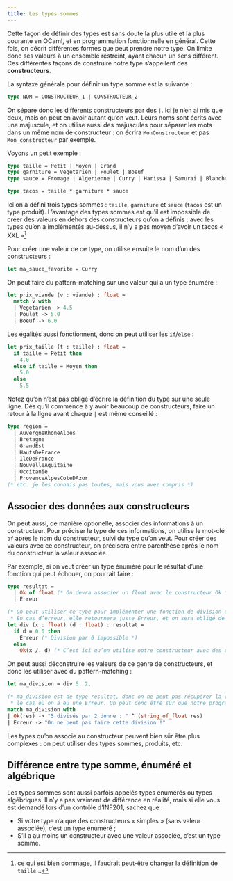 ```yaml
---
title: Les types sommes
---
```


Cette façon de définir des types est sans doute la plus utile et la plus courante en OCaml,
et en programmation fonctionnelle en général. Cette fois, on décrit différentes formes que peut
prendre notre type. On limite donc ses valeurs à un ensemble restreint, ayant chacun un sens différent.
Ces différentes façons de construire notre type s’appellent des **constructeurs**.

La syntaxe générale pour définir un type somme est la suivante :

```ocaml
type NOM = CONSTRUCTEUR_1 | CONSTRUCTEUR_2
```

On sépare donc les différents constructeurs par des `|`. Ici je n’en ai mis que deux, mais
on peut en avoir autant qu’on veut. Leurs noms sont écrits avec une majuscule, et on utilise
aussi des majuscules pour séparer les mots dans un même nom de constructeur : on écrira
`MonConstructeur` et pas `Mon_constructeur` par exemple.

Voyons un petit exemple :

```ocaml
type taille = Petit | Moyen | Grand
type garniture = Vegetarien | Poulet | Boeuf
type sauce = Fromage | Algerienne | Curry | Harissa | Samurai | Blanche

type tacos = taille * garniture * sauce
```

Ici on a défini trois types sommes : `taille`, `garniture` et `sauce` (`tacos` est un type produit).
L’avantage des types sommes est qu’il est impossible de créer des valeurs en dehors des constructeurs qu’on
a définis : avec les types qu’on a implémentés au-dessus, il n’y a pas moyen d’avoir un tacos « XXL »[^dommage]

Pour créer une valeur de ce type, on utilise ensuite le nom d’un des constructeurs :

```ocaml
let ma_sauce_favorite = Curry
```

On peut faire du pattern-matching sur une valeur qui a un type énuméré :

```ocaml
let prix_viande (v : viande) : float =
  match v with
  | Vegetarien -> 4.5
  | Poulet -> 5.0
  | Boeuf -> 6.0
```

Les égalités aussi fonctionnent, donc on peut utiliser les `if`/`else` :

```ocaml
let prix_taille (t : taille) : float =
  if taille = Petit then
    4.0
  else if taille = Moyen then
    5.0
  else
    5.5
```

Notez qu’on n’est pas obligé d’écrire la définition du type sur une seule ligne. Dès qu’il commence à y avoir
beaucoup de constructeurs, faire un retour à la ligne avant chaque `|` est même conseillé :

```ocaml
type region =
  | AuvergneRhoneAlpes
  | Bretagne
  | GrandEst
  | HautsDeFrance
  | IleDeFrance
  | NouvelleAquitaine
  | Occitanie
  | ProvenceAlpesCoteDAzur
(* etc. je les connais pas toutes, mais vous avez compris *)
```

## Associer des données aux constructeurs

On peut aussi, de manière optionelle, associer des informations à un constructeur. Pour préciser le type de
ces informations, on utilise le mot-clé `of` après le nom du constructeur, suivi du type qu’on veut.
Pour créer des valeurs avec ce constructeur, on précisera entre parenthèse après le nom du constructeur la valeur associée.

Par exemple, si on veut créer un type énuméré pour le résultat d’une fonction qui peut échouer, on pourrait faire :

```ocaml
type resultat =
  | Ok of float (* On devra associer un float avec le constructeur Ok *)
  | Erreur

(* On peut utiliser ce type pour implémenter une fonction de division qui ne plante pas.
 * En cas d’erreur, elle retournera juste Erreur, et on sera obligé de gérer le cas où la division a échoué ensuite *)
let div (x : float) (d : float) : resultat =
  if d = 0.0 then
    Erreur (* Division par 0 impossible *)
  else
    Ok(x /. d) (* C’est ici qu’on utilise notre constructeur avec des données associées *)
```

On peut aussi déconstruire les valeurs de ce genre de constructeurs, et donc les utiliser avec du
pattern-matching :


```ocaml
let ma_division = div 5. 2.

(* ma_division est de type resultat, donc on ne peut pas récupérer la valeur potentielle sans gérer
 * le cas où on a eu une Erreur. On peut donc être sûr que notre programme ne plantera pas. *)
match ma_division with
| Ok(res) -> "5 divisés par 2 donne : " ^ (string_of_float res)
| Erreur -> "On ne peut pas faire cette division !"
```

Les types qu’on associe au constructeur peuvent bien sûr être plus complexes : on peut utiliser
des types sommes, produits, etc.

## Différence entre type somme, énuméré et algébrique

Les types sommes sont aussi parfois appelés types énumérés ou types algébriques.
Il n’y a pas vraiment de différence en réalité, mais si elle vous est demandé lors d’un
contrôle d’INF201, sachez que :

- Si votre type n’a que des constructeurs « simples » (sans valeur associée), c’est un type énuméré ;
- S’il a au moins un constructeur avec une valeur associée, c’est un type somme.

[^dommage]: ce qui est bien dommage, il faudrait peut-être changer la définition de `taille`…
